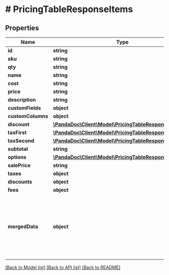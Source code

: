 # # PricingTableResponseItems

## Properties

Name | Type | Description | Notes
------------ | ------------- | ------------- | -------------
**id** | **string** |  | [optional]
**sku** | **string** |  | [optional]
**qty** | **string** |  | [optional]
**name** | **string** |  | [optional]
**cost** | **string** |  | [optional]
**price** | **string** |  | [optional]
**description** | **string** |  | [optional]
**customFields** | **object** |  | [optional]
**customColumns** | **object** |  | [optional]
**discount** | [**\PandaDoc\Client\Model\PricingTableResponseDiscount**](PricingTableResponseDiscount.md) |  | [optional]
**taxFirst** | [**\PandaDoc\Client\Model\PricingTableResponseDiscount**](PricingTableResponseDiscount.md) |  | [optional]
**taxSecond** | [**\PandaDoc\Client\Model\PricingTableResponseDiscount**](PricingTableResponseDiscount.md) |  | [optional]
**subtotal** | **string** |  | [optional]
**options** | [**\PandaDoc\Client\Model\PricingTableResponseOptions**](PricingTableResponseOptions.md) |  | [optional]
**salePrice** | **string** |  | [optional]
**taxes** | **object** |  | [optional]
**discounts** | **object** |  | [optional]
**fees** | **object** |  | [optional]
**mergedData** | **object** | Will contain all the fields in flat structure with external field names defined in the template. | [optional]

[[Back to Model list]](../../README.md#models) [[Back to API list]](../../README.md#endpoints) [[Back to README]](../../README.md)
